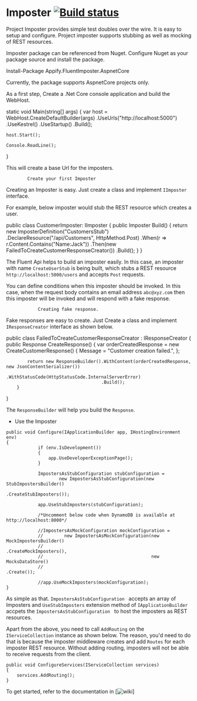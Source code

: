 # Imposter [![Build status](https://ci.appveyor.com/api/projects/status/j52diltc7mksc8fc?svg=true)](https://ci.appveyor.com/project/avegaraju/imposter)

Project Imposter provides simple test doubles over the wire. It is easy to setup and configure. Project imposter supports stubbing as well as mocking of REST resources.


Imposter  package can be referenced from Nuget. Configure Nuget as your package source and install the package.

Install-Package Appify.FluentImposter.AspnetCore

Currently, the package supports AspnetCore projects only.

As a first step, Create a .Net Core console application and build the WebHost.

static void Main(string[] args)
{
    var host =  WebHost.CreateDefaultBuilder(args)
           .UseUrls("http://localhost:5000")
           .UseKestrel()
           .UseStartup<Startup>()
           .Build();

    host.Start();

    Console.ReadLine();
}

This will create a base Url for the imposters.

            Create your first Imposter

Creating an Imposter is easy. Just create a class and implement ```IImposter``` interface.

For example, below imposter would stub the REST resource which creates a user.

public class CustomerImposter: IImposter
{
        public Imposter Build()
        {
            return new ImposterDefinition("CustomersStub")
                    .DeclareResource("/api/Customers", HttpMethod.Post)
                    .When(r => r.Content.Contains("Name:Jack"))
                    .Then(new FailedToCreateCustomerResponseCreator())
                    .Build();
        }
}

The Fluent Api helps to build an imposter easily. In this case, an imposter with name ```CreateUserStub``` is being built, which stubs a REST resource ```http://localhost:5000/users``` and accepts ```Post``` requests.

You can define conditions when this imposter should be invoked. In this case, when the request body contains an email address ```abc@xyz.com``` then this imposter will be invoked and will respond with a fake response.

                Creating fake response.

Fake responses are easy to create. Just Create a class and implement ```IResponseCreator``` interface as shown below.

public class FailedToCreateCustomerResponseCreator : IResponseCreator
{
        public Response CreateResponse()
        {
            var orderCreatedResponse = new CreateCustomerResponse()
                                       {
                                           Message = "Customer creation failed.",
                                       };

            return new ResponseBuilder().WithContent(orderCreatedResponse, new JsonContentSerializer())
                                        .WithStatusCode(HttpStatusCode.InternalServerError)
                                        .Build();
        }
}

The `ResponseBuilder` will help you build the `Response`.

* Use the Imposter


```
public void Configure(IApplicationBuilder app, IHostingEnvironment env)
{
            if (env.IsDevelopment())
            {
                app.UseDeveloperExceptionPage();
            }

            ImpostersAsStubConfiguration stubConfiguration =
                    new ImpostersAsStubConfiguration(new StubImpostersBuilder()
                                                             .CreateStubImposters());

            app.UseStubImposters(stubConfiguration);

            /*Uncomment below code when DynamoDB is available at http://localhost:8000*/

            //ImpostersAsMockConfiguration mockConfiguration =
            //        new ImpostersAsMockConfiguration(new MockImpostersBuilder()
            //                                                 .CreateMockImposters(),
            //                                         new MocksDataStore()
            //                                                 .Create());

            //app.UseMockImposters(mockConfiguration);
}

```
As simple as that. ```ImpostersAsStubConfiguration ``` accepts an array of Imposters and ```UseStubImposters``` extension method of ```IApplicationBuilder``` accpets the ```ImpostersAsStubConfiguration ``` to host the imposters as REST resources.

Apart from the above, you need to call ```AddRouting``` on the ```IServiceCollection``` instance as shown below. The reason, you'd need to do that is because the imposter middleware creates and add ```Routes``` for each imposter REST resource. Without adding routing, imposters will not be able to receive requests from the client.

```
public void ConfigureServices(IServiceCollection services)
{
    services.AddRouting();
}
```


To get started, refer to the documentation in [![wiki](https://github.com/avegaraju/Imposter/wiki/Getting-Started)]
